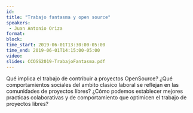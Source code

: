 ```yaml
---
id: 
title: "Trabajo fantasma y open source"
speakers:
 - Juan Antonio Oriza
format: 
block:
time_start: 2019-06-01T13:30:00-05:00
time_end: 2019-06-01T14:15:00-05:00
video:
slides: CCOSS2019-TrabajoFantasma.pdf
---
```


Qué implica el trabajo de contribuir a proyectos OpenSource? ¿Qué comportamientos sociales del ambito clasico laboral se reflejan en las comunidades de proyectos libres? ¿Cómo podemos establecer mejores practicas colaborativas y de comportamiento que optimicen el trabajo de proyectos libres?

